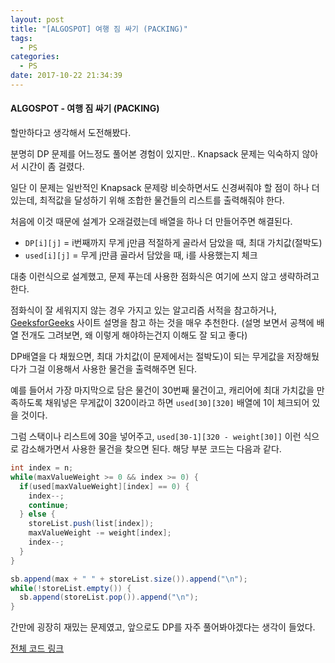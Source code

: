 ```yaml
---
layout: post
title: "[ALGOSPOT] 여행 짐 싸기 (PACKING)"
tags:
  - PS
categories:
  - PS
date: 2017-10-22 21:34:39
---
```


#### ALGOSPOT - 여행 짐 싸기 (PACKING)

할만하다고 생각해서 도전해봤다.

분명히 DP 문제를 어느정도 풀어본 경험이 있지만.. Knapsack 문제는 익숙하지 않아서 시간이 좀 걸렸다.

일단 이 문제는 일반적인 Knapsack 문제랑 비슷하면서도 신경써줘야 할 점이 하나 더 있는데, 최적값을 달성하기 위해 조합한 물건들의 리스트를 출력해줘야 한다.

처음에 이것 때문에 설계가 오래걸렸는데 배열을 하나 더 만들어주면 해결된다.

*   `DP[i][j]` = i번째까지 무게 j만큼 적절하게 골라서 담았을 때, 최대 가치값(절박도)
*   `used[i][j]` = 무게 j만큼 골라서 담았을 때, i를 사용했는지 체크

대충 이런식으로 설계했고, 문제 푸는데 사용한 점화식은 여기에 쓰지 않고 생략하려고 한다.

점화식이 잘 세워지지 않는 경우 가지고 있는 알고리즘 서적을 참고하거나, [GeeksforGeeks](http://www.geeksforgeeks.org/knapsack-problem/) 사이트 설명을 참고 하는 것을 매우 추천한다. (설명 보면서 공책에 배열 전개도 그려보면, 왜 이렇게 해야하는건지 이해도 잘 되고 좋다)

DP배열을 다 채웠으면, 최대 가치값(이 문제에서는 절박도)이 되는 무게값을 저장해뒀다가 그걸 이용해서 사용한 물건을 출력해주면 된다.

예를 들어서 가장 마지막으로 담은 물건이 30번째 물건이고, 캐리어에 최대 가치값을 만족하도록 채워넣은 무게값이 320이라고 하면 `used[30][320]` 배열에 1이 체크되어 있을 것이다.

그럼 스택이나 리스트에 30을 넣어주고, `used[30-1][320 - weight[30]]` 이런 식으로 감소해가면서 사용한 물건을 찾으면 된다. 해당 부분 코드는 다음과 같다.

```java
int index = n;
while(maxValueWeight >= 0 && index >= 0) {
  if(used[maxValueWeight][index] == 0) {
    index--;
    continue;
  } else {
    storeList.push(list[index]);
    maxValueWeight -= weight[index];
    index--;
  }
}

sb.append(max + " " + storeList.size()).append("\n");
while(!storeList.empty()) {
  sb.append(storeList.pop()).append("\n");
}
```

간만에 굉장히 재밌는 문제였고, 앞으로도 DP를 자주 풀어봐야겠다는 생각이 들었다.



[전체 코드 링크](https://github.com/joshua-qa/PS/blob/master/algospot/packing.java)



